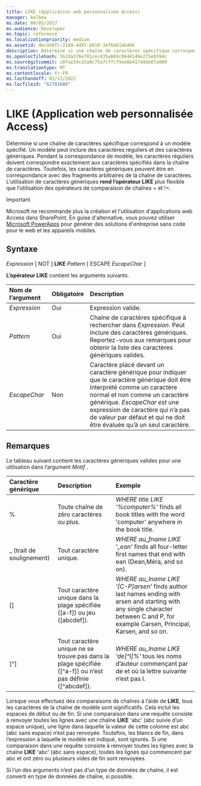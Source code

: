 ```yaml
---
title: LIKE (Application web personnalisée Access)
manager: kelbow
ms.date: 09/05/2017
ms.audience: Developer
ms.topic: reference
ms.localizationpriority: medium
ms.assetid: decdd8fc-2184-4d97-b918-3ef6ab1ab40b
description: Détermine si une chaîne de caractères spécifique correspond à un modèle spécifié. Un modèle peut inclure des caractères réguliers et des caractères génériques. Pendant la correspondance de modèle, les caractères réguliers doivent correspondre exactement aux caractères spécifiés dans la chaîne de caractères. Toutefois, les caractères génériques peuvent être en correspondance avec des fragments arbitraires de la chaîne de caractères. L’utilisation de caractères génériques rend l’opérateur LIKE plus flexible que l’utilisation des opérateurs de comparaison de chaînes = et !=.
ms.openlocfilehash: 5b2da376e781cec435a669c0644149e275eb594c
ms.sourcegitcommit: c0fae34cd3a9c75a7cffcf9ae8e417ddde07a989
ms.translationtype: MT
ms.contentlocale: fr-FR
ms.lasthandoff: 02/12/2022
ms.locfileid: "62781680"
---
```

# <a name="like-access-custom-web-app"></a>LIKE (Application web personnalisée Access)

Détermine si une chaîne de caractères spécifique correspond à un modèle spécifié. Un modèle peut inclure des caractères réguliers et des caractères génériques. Pendant la correspondance de modèle, les caractères réguliers doivent correspondre exactement aux caractères spécifiés dans la chaîne de caractères. Toutefois, les caractères génériques peuvent être en correspondance avec des fragments arbitraires de la chaîne de caractères. L’utilisation de caractères génériques **rend l’opérateur LIKE** plus flexible que l’utilisation des opérateurs de comparaison de chaînes = et !=.
  
> [!IMPORTANT]
> Microsoft ne recommande plus la création et l'utilisation d'applications web Access dans SharePoint. En guise d'alternative, vous pouvez utiliser [Microsoft PowerApps](https://powerapps.microsoft.com/) pour générer des solutions d'entreprise sans code pour le web et les appareils mobiles.
  
## <a name="syntax"></a>Syntaxe

 *Expression*  [ NOT ] **LIKE** *Pattern*  [ ESCAPE *EscapeChar* ]
  
**L’opérateur LIKE** contient les arguments suivants.

|**Nom de l’argument**|**Obligatoire**|**Description**|
|:-----|:-----|:-----|
| *Expression*  <br/> |Oui  <br/> |Expression valide. |
| *Pattern*  <br/> |Oui  <br/> |Chaîne de caractères spécifique à rechercher dans *Expression*. Peut inclure des caractères génériques. Reportez-vous aux remarques pour obtenir la liste des caractères génériques valides. |
| *EscapeChar*  <br/> |Non  <br/> |Caractère placé devant un caractère générique pour indiquer que le caractère générique doit être interprété comme un caractère normal et non comme un caractère générique. *EscapeChar est* une expression de caractère qui n’a pas de valeur par défaut et qui ne doit être évaluée qu’à un seul caractère. |

## <a name="remarks"></a>Remarques

Le tableau suivant contient les caractères génériques valides pour une utilisation dans l’argument *Motif* . 
  
|**Caractère générique**|**Description**|**Exemple**|
|:-----|:-----|:-----|
|%  <br/> |Toute chaîne de zéro caractères ou plus. | *WHERE title LIKE '%computer%'*  finds all book titles with the word 'computer' anywhere in the book title. |
|_ (trait de soulignement)  <br/> |Tout caractère unique. | *WHERE au_fname LIKE '_ean'*  finds all four-letter first names that end with ean (Dean,Méra, and so on). |
|[]  <br/> |Tout caractère unique dans la plage spécifiée ([a-f]) ou jeu ([abcdef]). | *WHERE au_lname LIKE '[C-P]arsen'*  finds author last names ending with arsen and starting with any single character between C and P, for example Carsen, Principal, Karsen, and so on. |
|[^]  <br/> |Tout caractère unique ne se trouve pas dans la plage spécifiée ([^a-f]) ou n’est pas définie ([^abcdef]). | *WHERE au_lname LIKE 'de[^l]%'*  tous les noms d’auteur commençant par de et où la lettre suivante n’est pas l. |

Lorsque vous effectuez des comparaisons de chaînes à l’aide de **LIKE**, tous les caractères de la chaîne de modèle sont significatifs. Cela inclut les espaces de début ou de fin. Si une comparaison dans une requête consiste à renvoyer toutes les lignes avec une chaîne **LIKE** 'abc' (abc suivie d’un espace unique), une ligne dans laquelle la valeur de cette colonne est abc (abc sans espace) n’est pas renvoyée. Toutefois, les blancs de fin, dans l’expression à laquelle le modèle est indiqué, sont ignorés. Si une comparaison dans une requête consiste à renvoyer toutes les lignes avec la chaîne **LIKE** 'abc' (abc sans espace), toutes les lignes qui commencent par abc et ont zéro ou plusieurs vides de fin sont renvoyées.
  
Si l’un des arguments n’est pas d’un type de données de chaîne, il est converti en type de données de chaîne, si possible.
  
